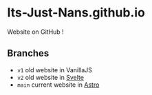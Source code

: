 # Its-Just-Nans.github.io

Website on GitHub !

## Branches

- `v1` old website in VanillaJS
- `v2` old website in [Svelte](https://svelte.dev)
- `main` current website in [Astro](https://astro.build)
